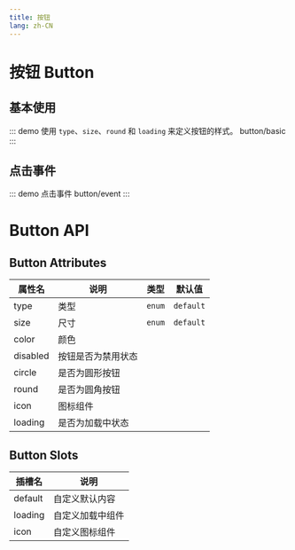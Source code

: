 ```yaml
---
title: 按钮
lang: zh-CN
---
```


# 按钮 Button

## 基本使用

::: demo 使用 `type`、`size`、`round` 和 `loading` 来定义按钮的样式。 
button/basic
:::

## 点击事件

::: demo 点击事件 
button/event
:::

# Button API

## Button Attributes

| 属性名      | 说明         | 类型     | 默认值       |
|----------|------------|--------|-----------|
| type     | 类型         | `enum` | `default` |
| size     | 尺寸         | `enum` | `default` |
| color    | 颜色         |        |           |
| disabled | 	按钮是否为禁用状态 |        |           |
| circle   | 	是否为圆形按钮   |        |           |
| round    | 	是否为圆角按钮   |        |           |
| icon     | 图标组件       |        |           |
| loading  | 是否为加载中状态   |        |           |

## Button Slots

| 插槽名     | 	说明       |
|---------|-----------|
| default | 	自定义默认内容  |
| loading | 	自定义加载中组件 |
| icon	   | 自定义图标组件   |
